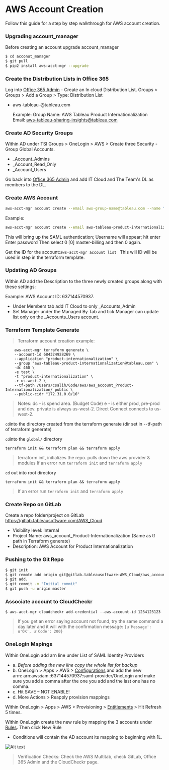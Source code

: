 # AWS Account Creation



Follow this guide for a step by step walkthrough for AWS account creation.
### Upgrading account_manager

Before creating an account upgrade account_manager

```sh
$ cd acconut_manager
$ git pull
$ pip2 install aws-acct-mgr --upgrade
```


### Create the Distribution Lists in Office 365
Log into [Office 365 Admin](https://portal.office.com/adminportal/home#/groups) - Create an In cloud Distribution List. Groups > Groups > Add a Group > Type: Distribution List

- aws-tableau-<group-name>@tableau.com

	Example:
	Group Name: AWS Tableau Product Internationalization
	Email: aws-tableau-sharing-insights@tableau.com

### Create AD Security Groups
Within AD under TSI Groups > OneLogin > AWS > Create three Security - Group Global Accounts. 

- _Account_Admins
- _Account_Read_Only
- _Account_Users

Go back into [Office 365 Admin](https://portal.office.com/adminportal/home#/groups) and add IT Cloud and The Team's DL as members to the DL.

### Create AWS Account
```sh
aws-acct-mgr account create --email aws-group-name@tableau.com --name "Group Name"
```

Example:
```sh
aws-acct-mgr account create --email aws-tableau-product-internationalization@tableau.com--name "AWS Tableau Product Internationalization"
```
This will bring up the SAML authentication;
Username will appear; hit enter
Enter password
Then select 0 [0] master-billing and then 0 again.

Get the ID for the account:```aws-acct-mgr account list ``` This will ID will be used in step in the terraform template.

### Updating AD Groups
Within AD add the Description to the three newly created groups along with these settings:

Example: AWS Account ID: 637144570937.
  - Under Members tab add IT Cloud to only _Accounts_Admin
  - Set Manager under the Managed By Tab and tick Manager can update list only on the _Accounts_Users account.

### Terraform Template Generate

>Terraform account creation example:
		
		aws-acct-mgr terraform generate \
		--account-id 684324928269 \
		--application "product-internationalization" \
		--group "aws-tableau-product-internationalization@tableau.com" \
		-dc 460 \
		-e test \
		-t "product-internationalization" \
		-r us-west-2 \
		--tf-path /Users/csalih/Code/aws/aws_account_Product-Internationalization/ public \
		--public-cidr "172.31.0.0/16"

>Notes:
>dc - is spend area. (Budget Code)
>e - is either prod, pre-prod and dev.
>private is always us-west-2. Direct Connect connects to us-west-2.

```cd```into the directory created from the terraform generate (dir set in --tf-path of terraform generate)

```cd```into the ```global/``` directory

    terraform init && terraform plan && terraform apply
> terraform init, initializes the repo. pulls down the aws provider & modules
> If an error run ```terraform init``` and ```terraform apply```

```cd``` out into root directory
    
    terraform init && terraform plan && terraform apply
    
> If an error run ```terraform init``` and ```terraform apply```

### Create Repo on GitLab
Create a repo folder/project on GitLab https://gitlab.tableausoftware.com/AWS_Cloud
- Visibility level: Internal 
- Project Name: aws_account_Product-Internationalization (Same as tf path in Terraform generate)
- Description: AWS Account for Product Internationalization

### Pushing to the Git Repo
```sh
$ git init
$ git remote add origin git@gitlab.tableausoftware:AWS_Cloud/aws_account_Product-Internationalization.git
$ git add.
$ git commit -m "Initial commit"
$ git push -u origin master
````
### Associate account to CloudCheckr 
    $ aws-acct-mgr cloudcheckr add-credential --aws-account-id 1234123123
>If you get an error saying account not found, try the same command a day later and it will with the confirmation message: ```{u'Message': u'OK', u'Code': 200}```

### OneLogin Mapings

Within OneLogin add arn line under List of SAML Identity Providers
- a. *Before adding the new line copy the whole list for backup*
- b. OneLogin > Apps > AWS > [Configurations](https://tableau.onelogin.com/apps/596729/edit/#configuration) and add the new arm: arn:aws:iam::637144570937:saml-provider/OneLogin and make sure you add a comma after the one you add and the last one has no comma. 
- c. Hit SAVE – NOT ENABLE!
- d. More Actions > Reapply provision mappings

Within OneLogin > Apps > AWS > Provisioning > [Entitlements](https://tableau.onelogin.com/apps/596729/edit/#provisioning) > Hit Refresh 5 times.

Within OneLogin create the new rule by mapping the 3 accounts under [Rules](https://tableau.onelogin.com/apps/596729/edit/#mappings). Then click New Rule
- Conditions will contain the AD account its mapping to beginning with 1L.

![Alt text](https://github.com/Cemito/aws/blob/master/1lmembers.png)
>Verification Checks: Check the AWS Multitab, check GitLab, Office 365 Admin and the CloudCheckr page. 
